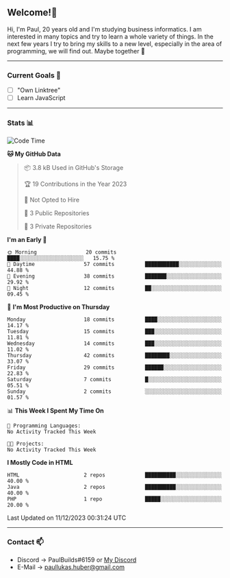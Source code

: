 ## Welcome!👋

Hi, I'm Paul, 20 years old and I'm studying business informatics. I am interested in many topics and try to learn a whole variety of things. In the next few years I try to bring my skills to a new level, especially in the area of programming, we will find out.
Maybe together 🤙

---
### Current Goals 🥅

- [ ] "Own Linktree"
- [ ] Learn JavaScript

---
### Stats 📊

<!--START_SECTION:waka-->
![Code Time](http://img.shields.io/badge/Code%20Time-72%20hrs%2041%20mins-blue)

**🐱 My GitHub Data** 

> 📦 3.8 kB Used in GitHub's Storage 
 > 
> 🏆 19 Contributions in the Year 2023
 > 
> 🚫 Not Opted to Hire
 > 
> 📜 3 Public Repositories 
 > 
> 🔑 3 Private Repositories 
 > 
**I'm an Early 🐤** 

```text
🌞 Morning                20 commits          ████░░░░░░░░░░░░░░░░░░░░░   15.75 % 
🌆 Daytime                57 commits          ███████████░░░░░░░░░░░░░░   44.88 % 
🌃 Evening                38 commits          ███████░░░░░░░░░░░░░░░░░░   29.92 % 
🌙 Night                  12 commits          ██░░░░░░░░░░░░░░░░░░░░░░░   09.45 % 
```
📅 **I'm Most Productive on Thursday** 

```text
Monday                   18 commits          ████░░░░░░░░░░░░░░░░░░░░░   14.17 % 
Tuesday                  15 commits          ███░░░░░░░░░░░░░░░░░░░░░░   11.81 % 
Wednesday                14 commits          ███░░░░░░░░░░░░░░░░░░░░░░   11.02 % 
Thursday                 42 commits          ████████░░░░░░░░░░░░░░░░░   33.07 % 
Friday                   29 commits          ██████░░░░░░░░░░░░░░░░░░░   22.83 % 
Saturday                 7 commits           █░░░░░░░░░░░░░░░░░░░░░░░░   05.51 % 
Sunday                   2 commits           ░░░░░░░░░░░░░░░░░░░░░░░░░   01.57 % 
```


📊 **This Week I Spent My Time On** 

```text
💬 Programming Languages: 
No Activity Tracked This Week

🐱‍💻 Projects: 
No Activity Tracked This Week
```

**I Mostly Code in HTML** 

```text
HTML                     2 repos             ██████████░░░░░░░░░░░░░░░   40.00 % 
Java                     2 repos             ██████████░░░░░░░░░░░░░░░   40.00 % 
PHP                      1 repo              █████░░░░░░░░░░░░░░░░░░░░   20.00 % 
```




 Last Updated on 11/12/2023 00:31:24 UTC
<!--END_SECTION:waka-->

---
### Contact 📫

* Discord -> PaulBuilds#6159 or [My Discord](https://discord.gg/7kq6UnB)
* E-Mail -> paullukas.huber@gmail.com
